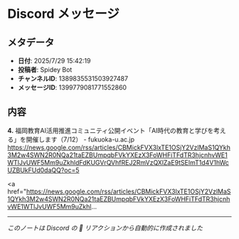 # Discord メッセージ

## メタデータ
- **日付**: 2025/7/29 15:42:19
- **投稿者**: Spidey Bot
- **チャンネルID**: 1389835531503927487
- **メッセージID**: 1399779081771552860

## 内容

**4.** 福岡教育AI活用推進コミュニティ公開イベント「AI時代の教育と学びを考える」を開催します（7/12） - fukuoka-u.ac.jp
https://news.google.com/rss/articles/CBMickFVX3lxTE1OSjY2VzlMaS1QYkh3M2w4SWN2R0NQa21taEZBUmpqbFVkYXEzX3FoWHFiTFdTR3hjcnhvWE1WTlJvUWF5Mm9uZkhldFdKUGVrQVhfREJ2RmVzQXlZaE9tSElmT1d4V1hWcUZBUkFUd0daQQ?oc=5

<a href="https://news.google.com/rss/articles/CBMickFVX3lxTE1OSjY2VzlMaS1QYkh3M2w4SWN2R0NQa21taEZBUmpqbFVkYXEzX3FoWHFiTFdTR3hjcnhvWE1WTlJvUWF5Mm9uZkhl...

---
*このノートは Discord の 📝 リアクションから自動的に作成されました*
